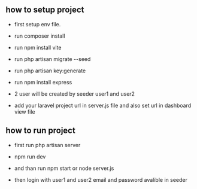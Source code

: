 

## how to setup project

- first setup env file.

- run composer install

- run npm install vite

- run php artisan migrate --seed 

- run php artisan key:generate

- run npm install express

- 2 user will be created by seeder user1 and user2 

- add your laravel project url in server.js file and also set url in dashboard view file 

## how to run project

- first run php artisan server

- npm run dev

- and than run npm start or node server.js

- then login with user1 and user2 email and password avalible in seeder







